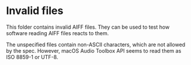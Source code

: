 
# Invalid files

This folder contains invalid AIFF files. They can be used to test how software
reading AIFF files reacts to them.

The unspecified files contain non-ASCII characters, which are not allowed
by the spec. However, macOS Audio Toolbox API seems to read them as
ISO 8859-1 or UTF-8.
